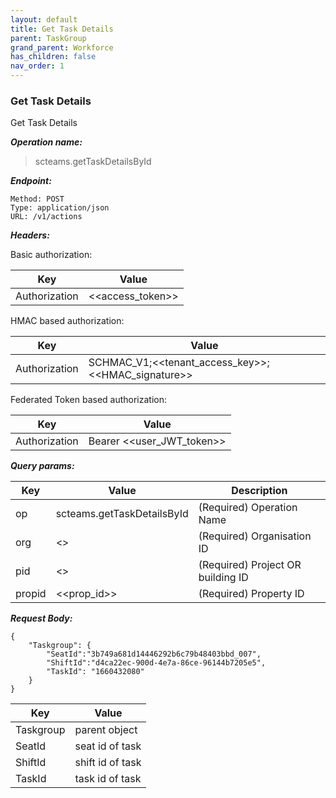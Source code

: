 ```yaml
---
layout: default
title: Get Task Details
parent: TaskGroup
grand_parent: Workforce
has_children: false
nav_order: 1
---
```



### Get Task Details

Get Task Details

***Operation name:***

> scteams.getTaskDetailsById

***Endpoint:***

```
Method: POST
Type: application/json
URL: /v1/actions
```

***Headers:***

Basic authorization:

|Key|Value|
|---|---|
|Authorization|<<access_token>>|


HMAC based authorization:

|Key|Value|
|---|---|
|Authorization|SCHMAC_V1;<<tenant_access_key>>;<<HMAC_signature>>|

Federated Token based authorization:

|Key|Value|
|---|---|
|Authorization|Bearer <<user_JWT_token>>|

***Query params:***

| Key | Value | Description |
| --- | ------|-------------|
| op | scteams.getTaskDetailsById | (Required) Operation Name |
| org | <<org>> | (Required) Organisation ID |
| pid | <<pid>> | (Required) Project OR building ID |
| propid | <<prop_id>> | (Required) Property ID |


***Request Body:***

```
{
    "Taskgroup": {
        "SeatId":"3b749a681d14446292b6c79b48403bbd_007",
        "ShiftId":"d4ca22ec-900d-4e7a-86ce-96144b7205e5",
        "TaskId": "1660432080"
    }
}
```

|Key|Value|
|---|---|
|Taskgroup|parent object|
|SeatId|seat id of task|
|ShiftId|shift id of task|
|TaskId|task id of task|